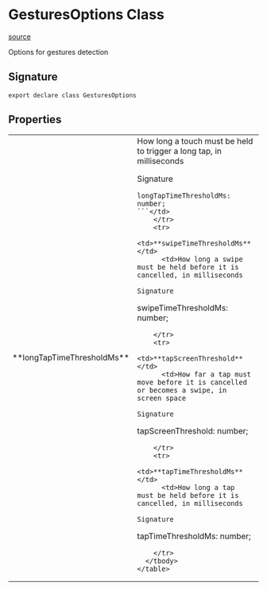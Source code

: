 # GesturesOptions Class

[source](https://developers.meta.com/horizon-worlds/reference/2.0.0/mobile_gestures_gesturesoptions)

Options for gestures detection

## Signature

```
export declare class GesturesOptions
```

## Properties

<table>
  <tbody>
    <tr>
      <td>**longTapTimeThresholdMs**</td>
      <td>How long a touch must be held to trigger a long tap, in milliseconds

Signature

```
longTapTimeThresholdMs: number;
```</td>
    </tr>
    <tr>
      <td>**swipeTimeThresholdMs**</td>
      <td>How long a swipe must be held before it is cancelled, in milliseconds

Signature

```
swipeTimeThresholdMs: number;
```</td>
    </tr>
    <tr>
      <td>**tapScreenThreshold**</td>
      <td>How far a tap must move before it is cancelled or becomes a swipe, in screen space

Signature

```
tapScreenThreshold: number;
```</td>
    </tr>
    <tr>
      <td>**tapTimeThresholdMs**</td>
      <td>How long a tap must be held before it is cancelled, in milliseconds

Signature

```
tapTimeThresholdMs: number;
```</td>
    </tr>
  </tbody>
</table>